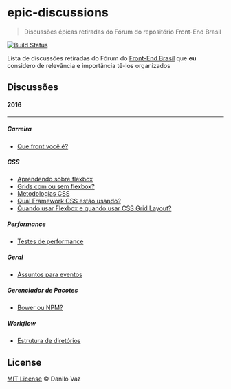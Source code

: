 # epic-discussions
> Discussões épicas retiradas do Fórum do repositório Front-End Brasil

[![Build Status](https://travis-ci.org/danilovaz/epic-discussions.svg?branch=master)](https://travis-ci.org/danilovaz/epic-discussions)

Lista de discussões retiradas do Fórum do [Front-End Brasil](https://github.com/frontendbr/forum) que **eu** considero de relevância e importância tê-los organizados

## Discussões

#### 2016
---

##### Carreira

- [Que front você é?](https://github.com/frontendbr/forum/issues/32)

##### CSS

- [Aprendendo sobre flexbox](https://github.com/frontendbr/forum/issues/80)
- [Grids com ou sem flexbox?](https://github.com/frontendbr/forum/issues/13)
- [Metodologias CSS](https://github.com/frontendbr/forum/issues/35)
- [Qual Framework CSS estão usando?](https://github.com/frontendbr/forum/issues/16)
- [Quando usar Flexbox e quando usar CSS Grid Layout?](https://github.com/frontendbr/forum/issues/105)

##### Performance

- [Testes de performance](https://github.com/frontendbr/forum/issues/43)

##### Geral

- [Assuntos para eventos](https://github.com/frontendbr/forum/issues/94)

##### Gerenciador de Pacotes

- [Bower ou NPM?](https://github.com/frontendbr/forum/issues/17)

##### Workflow

- [Estrutura de diretórios](https://github.com/frontendbr/forum/issues/89)

## License

[MIT License](http://danilovaz.mit-license.org/) © Danilo Vaz
